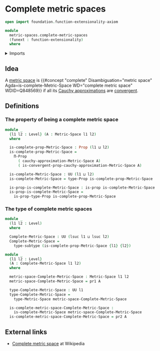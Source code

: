 # Complete metric spaces

```agda
open import foundation.function-extensionality-axiom

module
  metric-spaces.complete-metric-spaces
  (funext : function-extensionality)
  where
```

<details><summary>Imports</summary>

```agda
open import elementary-number-theory.positive-rational-numbers funext

open import foundation.dependent-pair-types
open import foundation.propositions funext
open import foundation.subtypes funext
open import foundation.universe-levels

open import metric-spaces.cauchy-approximations-metric-spaces funext
open import metric-spaces.convergent-cauchy-approximations-metric-spaces funext
open import metric-spaces.metric-spaces funext
```

</details>

## Idea

A [metric space](metric-spaces.metric-spaces.md) is
{{#concept "complete" Disambiguation="metric space" Agda=is-complete-Metric-Space WD="complete metric space" WDID=Q848569}}
if all its
[Cauchy approximations](metric-spaces.cauchy-approximations-metric-spaces.md)
are
[convergent](metric-spaces.convergent-cauchy-approximations-metric-spaces.md).

## Definitions

### The property of being a complete metric space

```agda
module _
  {l1 l2 : Level} (A : Metric-Space l1 l2)
  where

  is-complete-prop-Metric-Space : Prop (l1 ⊔ l2)
  is-complete-prop-Metric-Space =
    Π-Prop
      ( cauchy-approximation-Metric-Space A)
      ( is-convergent-prop-cauchy-approximation-Metric-Space A)

  is-complete-Metric-Space : UU (l1 ⊔ l2)
  is-complete-Metric-Space = type-Prop is-complete-prop-Metric-Space

  is-prop-is-complete-Metric-Space : is-prop is-complete-Metric-Space
  is-prop-is-complete-Metric-Space =
    is-prop-type-Prop is-complete-prop-Metric-Space
```

### The type of complete metric spaces

```agda
module _
  (l1 l2 : Level)
  where

  Complete-Metric-Space : UU (lsuc l1 ⊔ lsuc l2)
  Complete-Metric-Space =
    type-subtype (is-complete-prop-Metric-Space {l1} {l2})
```

```agda
module _
  {l1 l2 : Level}
  (A : Complete-Metric-Space l1 l2)
  where

  metric-space-Complete-Metric-Space : Metric-Space l1 l2
  metric-space-Complete-Metric-Space = pr1 A

  type-Complete-Metric-Space : UU l1
  type-Complete-Metric-Space =
    type-Metric-Space metric-space-Complete-Metric-Space

  is-complete-metric-space-Complete-Metric-Space :
    is-complete-Metric-Space metric-space-Complete-Metric-Space
  is-complete-metric-space-Complete-Metric-Space = pr2 A
```

## External links

- [Complete metric space](https://en.wikipedia.org/wiki/Complete_metric_space)
  at Wikipedia
